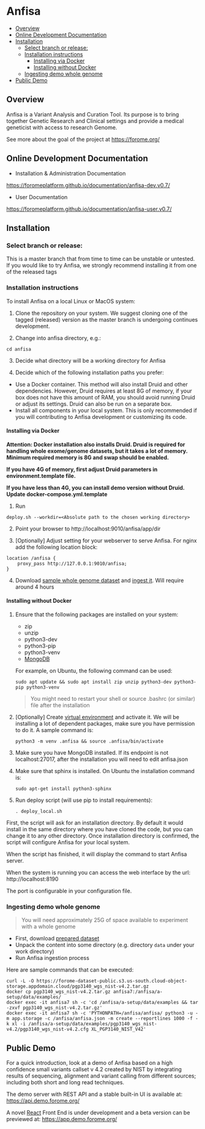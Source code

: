# Anfisa

<!-- toc -->

- [Overview](#overview)
- [Online Development Documentation](#online-development-documentation)
- [Installation](#installation)
  * [Select branch or release:](#select-branch-or-release)
  * [Installation instructions](#installation-instructions)
    + [Installing via Docker](#installing-via-docker)
    + [Installing without Docker](#installing-without-docker)
  * [Ingesting demo whole genome](#ingesting-demo-whole-genome)
- [Public Demo](#public-demo)

<!-- tocstop -->

## Overview

Anfisa is a Variant Analysis and Curation Tool. Its purpose is to 
bring together Genetic Research and Clinical settings and provide a 
medical geneticist with access to research Genome.

See more about the goal of the project at https://forome.org/  

## Online Development Documentation

- Installation & Administration Documentation

https://foromeplatform.github.io/documentation/anfisa-dev.v0.7/

- User Documentation

https://foromeplatform.github.io/documentation/anfisa-user.v0.7/

##  Installation

### Select branch or release:
This is a master branch that from time to time can be unstable or untested.
If you would like to try Anfisa, we strongly recommend installing it from one 
of the released tags 


### Installation instructions

To install Anfisa on a local Linux or MacOS system:

1. Clone the repository on your system. We suggest cloning one of 
the tagged (released) version as the master branch is undergoing 
continues development.

2. Change into anfisa directory, e.g.:

`cd anfisa`

3. Decide what directory will be a working directory for Anfisa

4. Decide which of the following installation paths you prefer:
- Use a Docker container. This method will also install Druid and 
other dependencies. However, Druid requires at least 8G of memory, 
if your box does not have this amount of RAM, you should avoid running 
Druid or adjust its settings. Druid can also be run on a separate box. 
- Install all components in your local system. This is only recommended 
if you will contributing to Anfisa development or customizing its code. 

#### Installing via Docker

**Attention: Docker installation also installs Druid. Druid is required for
handling whole exome/genome datasets, but it takes a lot of memory. 
Minimum required memory is 8G and swap should be enabled.** 

**If you have 4G of memory, first adjust Druid parameters in environment.template file.**

**If you have less than 4G, you can install demo version without Druid. 
Update docker-compose.yml.template**

1. Run 

`deploy.sh --workdir=<Absolute path to the chosen working directory>`

2. Point your browser to http://localhost:9010/anfisa/app/dir 

3. [Optionally] Adjust setting for your webserver to serve Anfisa. 
For nginx add the following location block:

``` 
location /anfisa {
	proxy_pass http://127.0.0.1:9010/anfisa;
}
```

4. Download [sample whole genome dataset](https://forome-dataset-public.s3.us-south.cloud-object-storage.appdomain.cloud/pgp3140_wgs_nist-v4.2.tar.gz) 
and [ingest it](#ingesting-demo-whole-genome). Will require around 4 hours

#### Installing without Docker

1. Ensure that the following packages are installed on your system:
    * zip 
    * unzip 
    * python3-dev 
    * python3-pip 
    * python3-venv
    * [MongoDB](https://docs.mongodb.com/manual/tutorial/install-mongodb-on-ubuntu/)
   
   For example, on Ubuntu, the following command can be used:
   
       sudo apt update && sudo apt install zip unzip python3-dev python3-pip python3-venv
    
   > You might need to restart your shell or source .bashrc (or similar) file after the 
   > installation

3. [Optionally] Create [virtual environment](https://docs.python.org/3/library/venv.html) 
and activate it. We will be installing a lot of dependent packages, 
make sure you have permission to do it. A sample command is:

       python3 -m venv .anfisa && source .anfisa/bin/activate

4. Make sure you have MongoDB installed. If its endpoint 
is not localhost:27017, after the installation you will need to edit anfisa.json

5. Make sure that sphinx is installed. On Ubuntu the installation command is:

       sudo apt-get install python3-sphinx

6. Run deploy script (will use pip to install requirements):

       . deploy_local.sh

First, the script will ask for an installation directory. 
By default it would install in the same directory 
where you have cloned the code, but you can 
change it to any other directory. 
Once installation directory is confirmed, the script 
will configure Anfisa for your local system.

When the script has finished, it will display 
the command to start Anfisa server. 

When the system is running you can access 
the web interface by the url: http://localhost:8190 

The port is configurable in your configuration file.
                                                            

###  Ingesting demo whole genome
> You will need approximately 25G of space available to 
> experiment with a whole genome 

* First, download 
  [prepared dataset](https://forome-dataset-public.s3.us-south.cloud-object-storage.appdomain.cloud/pgp3140_wgs_nist-v4.2.tar.gz)
* Unpack the content into some directory (e.g. directory `data` 
  under your work directory)
* Run Anfisa ingestion process
                                     
Here are sample commands that can be executed:

    curl -L -O https://forome-dataset-public.s3.us-south.cloud-object-storage.appdomain.cloud/pgp3140_wgs_nist-v4.2.tar.gz
    docker cp pgp3140_wgs_nist-v4.2.tar.gz anfisa7:/anfisa/a-setup/data/examples/
    docker exec -it anfisa7 sh -c 'cd /anfisa/a-setup/data/examples && tar -zxvf pgp3140_wgs_nist-v4.2.tar.gz'
    docker exec -it anfisa7 sh -c 'PYTHONPATH=/anfisa/anfisa/ python3 -u -m app.storage -c /anfisa/anfisa.json -m create --reportlines 1000 -f -k xl -i /anfisa/a-setup/data/examples/pgp3140_wgs_nist-v4.2/pgp3140_wgs_nist-v4.2.cfg XL_PGP3140_NIST_V42'
            

## Public Demo 

For a quick introduction, look at a demo of Anfisa based on a high 
confidence small variants callset v 4.2 created by NIST 
by integrating results of sequencing, alignment and 
variant calling from different sources; including 
both short and long read techniques.  


The demo server with REST API and a stable built-in UI 
is available at: https://api.demo.forome.org/

A novel [React](https://reactjs.org/) Front End is under development
and a beta version can be previewed at: https://app.demo.forome.org/ 
